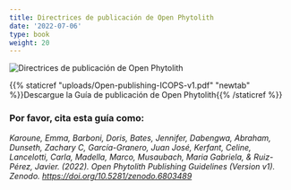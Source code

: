 ```yaml
---
title: Directrices de publicación de Open Phytolith
date: '2022-07-06'
type: book
weight: 20
---
```


![Directrices de publicación de Open Phytolith](open-pub-guide.jpg "Directrices de publicación de Open Phytolith")

{{% staticref "uploads/Open-publishing-ICOPS-v1.pdf" "newtab" %}}Descargue la Guía de publicación de Open Phytolith{{% /staticref %}}

### Por favor, cita esta guía como:

*Karoune, Emma, Barboni, Doris, Bates, Jennifer, Dabengwa, Abraham, Dunseth, Zachary C, García-Granero, Juan José, Kerfant, Celine, Lancelotti, Carla, Madella, Marco, Musaubach, Maria Gabriela, & Ruiz-Pérez, Javier. (2022). Open Phytolith Publishing Guidelines (Version v1). Zenodo. https://doi.org/10.5281/zenodo.6803489*

